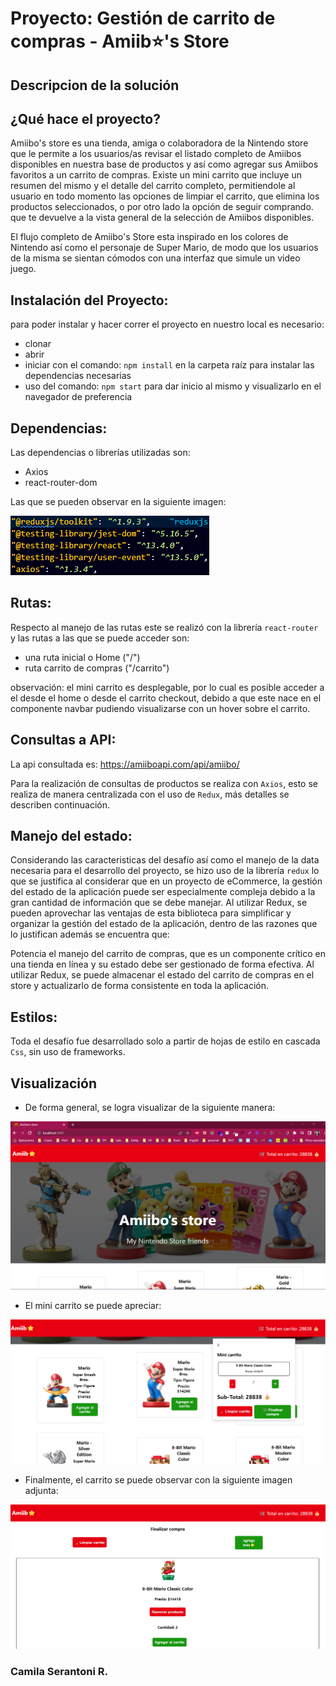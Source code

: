 

# Proyecto: Gestión de carrito de compras - Amiib⭐'s Store

## Descripcion de la solución
## ¿Qué hace el proyecto? 
 
 Amiibo's store es una tienda, amiga o colaboradora de la Nintendo store que le permite a los usuarios/as revisar el listado completo de Amiibos disponibles 
 en nuestra base de productos y así como  agregar sus Amiibos favoritos a un carrito de compras. Existe un mini carrito que incluye un resumen del mismo y el detalle del carrito completo, permitiendole al usuario en todo momento las opciones de limpiar el carrito, que elimina los productos seleccionados, o por otro lado la opción de seguir comprando. que te devuelve a la vista general de la selección de Amiibos disponibles. 

 El flujo completo de Amiibo's Store esta inspirado en los colores de Nintendo así como el personaje de Super Mario, de modo que los usuarios de la misma se sientan cómodos con una interfaz que simule un video juego. 

## Instalación del Proyecto: 

para poder instalar y hacer correr el proyecto en nuestro local es necesario: 

- clonar 
- abrir  
- iniciar con el comando: `npm install` en la carpeta raíz para instalar las dependencias necesarias 
- uso del comando: `npm start` para dar inicio al mismo y visualizarlo en el navegador de preferencia

## Dependencias:  

Las dependencias o librerías utilizadas son: 

- Axios 
- react-router-dom 

Las que se pueden observar en la siguiente imagen: 

![imagen general de la web ](./src/assetsProject//dependenciesProject.png) 


## Rutas: 

Respecto al manejo de las rutas este se realizó con la librería `react-router` y las rutas a las que se puede acceder son: 

- una ruta inicial o Home ("/")
- ruta carrito de compras ("/carrito")

observación: el mini carrito es desplegable, por lo cual es posible acceder a el desde el home o desde el carrito checkout, debido a que este nace en el componente navbar pudiendo visualizarse con un hover sobre el carrito. 

## Consultas a API: 

La api consultada es: https://amiiboapi.com/api/amiibo/

Para la realización de consultas de productos se realiza con `Axios`, esto se realiza de manera centralizada con el uso de `Redux`, más detalles se describen continuación. 
## Manejo del estado: 

Considerando las caracteristicas del desafío así como el manejo de la data necesaria para el desarrollo del proyecto, se hizo uso de la librería `redux` lo que se justifica al considerar que en un proyecto de eCommerce, la gestión del estado de la aplicación puede ser especialmente compleja debido a la gran cantidad de información que se debe manejar. Al utilizar Redux, se pueden aprovechar las ventajas de esta biblioteca para simplificar y organizar la gestión del estado de la aplicación, dentro de las razones que lo justifican además se encuentra que:  

 Potencia el manejo del carrito de compras, que es un componente crítico en una tienda en línea y su estado debe ser gestionado de forma efectiva. Al utilizar Redux, se puede almacenar el estado del carrito de compras en el store y actualizarlo de forma consistente en toda la aplicación.

## Estilos: 

Toda el desafío fue desarrollado solo a partir de hojas de estilo en cascada `Css`, sin uso de frameworks. 

## Visualización

- De forma general, se logra visualizar de la siguiente manera:

![imagen general de la web ](./src/assetsProject/vistaGeneral.png)

- El mini carrito se puede apreciar:

![vista de mini carrito ](./src/assetsProject/vistaMiniCarrito.png)

- Finalmente, el carrito se puede observar con la siguiente imagen adjunta:

![vista carrito detalles ](./src/assetsProject/carritoFinalizarCompra.png) 


### Camila Serantoni R. 


